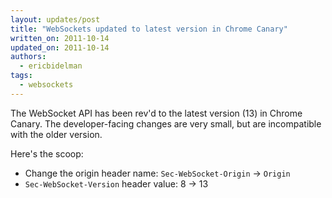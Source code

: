 ```yaml
---
layout: updates/post
title: "WebSockets updated to latest version in Chrome Canary"
written_on: 2011-10-14
updated_on: 2011-10-14
authors:
  - ericbidelman
tags:
  - websockets
---
```

The WebSocket API has been rev'd to the latest version (13) in Chrome Canary. The developer-facing changes are very small, but are incompatible with the older version.

Here's the scoop:

* Change the origin header name: `Sec-WebSocket-Origin` -> `Origin`
* `Sec-WebSocket-Version` header value: 8 -> 13
